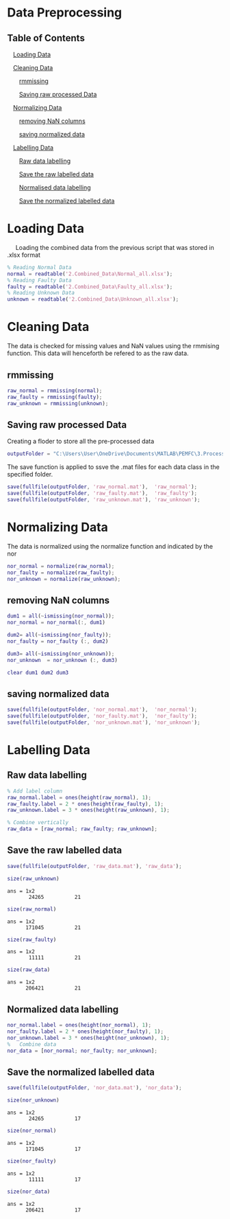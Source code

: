 
# Data Preprocessing
<a name="beginToc"></a>

## Table of Contents
&emsp;[Loading Data](#loading-data)
 
&emsp;[Cleaning Data](#cleaning-data)
 
&emsp;&emsp;[rmmissing](#rmmissing)
 
&emsp;&emsp;[Saving raw processed Data](#saving-raw-processed-data)
 
&emsp;[Normalizing Data](#normalizing-data)
 
&emsp;&emsp;[removing NaN columns](#removing-nan-columns)
 
&emsp;&emsp;[saving normalized data](#saving-normalized-data)

&emsp;[Labelling Data](#labelling-data)
 
&emsp;&emsp;[Raw data labelling](#raw-data-labelling)
 
&emsp;&emsp;[Save the raw labelled data](#save-the-raw-labelled-data)
 
&emsp;&emsp;[Normalised data labelling](#normalised-data-labelling)
 
&emsp;&emsp;[Save the normalized labelled data](#save-the-normalized-labelled-data)
 
<a name="endToc"></a>

# Loading Data

&nbsp;&nbsp;&nbsp;&nbsp; Loading the combined data from the previous script that was stored in .xlsx format

```matlab
% Reading Normal Data
normal = readtable('2.Combined_Data\Normal_all.xlsx');
% Reading Faulty Data
faulty = readtable('2.Combined_Data\Faulty_all.xlsx');
% Reading Unknown Data
unknown = readtable('2.Combined_Data\Unknown_all.xlsx');
```

# Cleaning Data

The data is checked for missing values and NaN values using the rmmising function. This data will henceforth be refered to as the raw data. 

## rmmissing
```matlab
raw_normal = rmmissing(normal);
raw_faulty = rmmissing(faulty);
raw_unknown = rmmissing(unknown);
```

## Saving raw processed Data

Creating a floder to store all the pre\-processed data

```matlab
outputFolder = "C:\Users\User\OneDrive\Documents\MATLAB\PEMFC\3.Processed_Data";
```

The save function is applied to ssve the .mat files for each data class in the specified folder.

```matlab
save(fullfile(outputFolder, 'raw_normal.mat'),  'raw_normal');
save(fullfile(outputFolder, 'raw_faulty.mat'),  'raw_faulty');
save(fullfile(outputFolder, 'raw_unknown.mat'), 'raw_unknown');
```

# Normalizing Data

The data is normalized using the normalize function and indicated by the nor

```matlab
nor_normal = normalize(raw_normal);
nor_faulty = normalize(raw_faulty);
nor_unknown = normalize(raw_unknown);
```

## removing NaN columns
```matlab
dum1 = all(~ismissing(nor_normal));
nor_normal = nor_normal(:, dum1)

dum2= all(~ismissing(nor_faulty));
nor_faulty = nor_faulty (:, dum2)

dum3= all(~ismissing(nor_unknown));
nor_unknown  = nor_unknown (:, dum3)

clear dum1 dum2 dum3
```

## saving normalized data
```matlab
save(fullfile(outputFolder, 'nor_normal.mat'),  'nor_normal');
save(fullfile(outputFolder, 'nor_faulty.mat'),  'nor_faulty');
save(fullfile(outputFolder, 'nor_unknown.mat'), 'nor_unknown');
```

# Labelling Data
## Raw data labelling 
```matlab
% Add label column
raw_normal.label = ones(height(raw_normal), 1);
raw_faulty.label = 2 * ones(height(raw_faulty), 1);
raw_unknown.label = 3 * ones(height(raw_unknown), 1);

% Combine vertically
raw_data = [raw_normal; raw_faulty; raw_unknown];

```

## Save the raw labelled data
```matlab
save(fullfile(outputFolder, 'raw_data.mat'), 'raw_data');
```

```matlab
size(raw_unknown)
```

```matlabTextOutput
ans = 1x2
       24265          21

```

```matlab
size(raw_normal)
```

```matlabTextOutput
ans = 1x2
      171045          21

```

```matlab
size(raw_faulty)
```

```matlabTextOutput
ans = 1x2
       11111          21

```

```matlab
size(raw_data)
```

```matlabTextOutput
ans = 1x2
      206421          21

```

## Normalized data labelling
```matlab
nor_normal.label = ones(height(nor_normal), 1);
nor_faulty.label = 2 * ones(height(nor_faulty), 1);
nor_unknown.label = 3 * ones(height(nor_unknown), 1);
%   Combine data
nor_data = [nor_normal; nor_faulty; nor_unknown];
```

## Save the normalized labelled data
```matlab
save(fullfile(outputFolder, 'nor_data.mat'), 'nor_data');
```

```matlab
size(nor_unknown)
```

```matlabTextOutput
ans = 1x2
       24265          17

```

```matlab
size(nor_normal)
```

```matlabTextOutput
ans = 1x2
      171045          17

```

```matlab
size(nor_faulty)
```

```matlabTextOutput
ans = 1x2
       11111          17

```

```matlab
size(nor_data)
```

```matlabTextOutput
ans = 1x2
      206421          17

```
